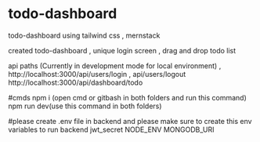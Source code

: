 # todo-dashboard
todo-dashboard using tailwind css , mernstack

created todo-dashboard , unique login screen , drag and drop todo list

api paths (Currently in development mode for local environment) , 
http://localhost:3000/api/users/login , api/users/logout
http://localhost:3000/api/dashboard/todo 

#cmds
npm i (open cmd or gitbash in both folders and run this command)
npm run dev(use this command in both folders)

#please create .env file in backend and please make sure to create this env variables to run backend
jwt_secret
NODE_ENV
MONGODB_URI


